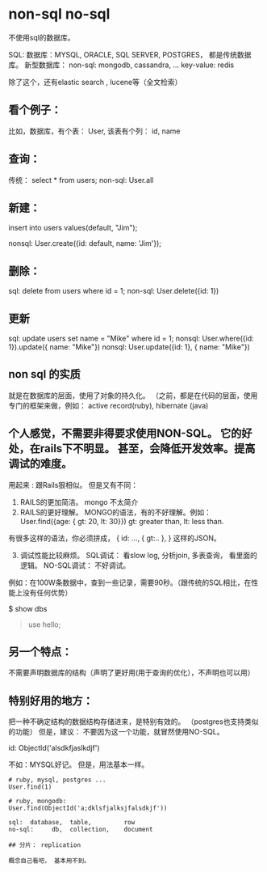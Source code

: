 #  non-sql no-sql

不使用sql的数据库。

SQL: 数据库：MYSQL, ORACLE, SQL SERVER, POSTGRES， 都是传统数据库。
新型数据库：
  non-sql:   mongodb, cassandra, ...
  key-value: redis

除了这个，还有elastic search , lucene等（全文检索）

## 看个例子：

比如，数据库，有个表： User,  该表有个列： id, name

## 查询：
传统：  select * from users;
non-sql:   User.all

## 新建：

insert into users values(default, "Jim");

nonsql:  User.create({id: default, name: 'Jim'});

## 删除：

sql:  delete from users where id = 1;
non-sql:  User.delete({id: 1})

## 更新

sql: update users set name = "Mike" where id = 1;
nonsql:  User.where({id: 1}).update({ name: "Mike"})
nonsql:  User.update({id: 1}, { name: "Mike"})

## non sql 的实质

就是在数据库的层面，使用了对象的持久化。
（之前，都是在代码的层面，使用专门的框架来做，例如： active record(ruby),  hibernate (java)

## 个人感觉，不需要非得要求使用NON-SQL。 它的好处，在rails下不明显。 甚至，会降低开发效率。提高调试的难度。

用起来 : 跟Rails狠相似。 但是又有不同：

1. RAILS的更加简洁。  mongo 不太简介
2. RAILS的更好理解。 MONGO的语法，有的不好理解。例如：  User.find({age: { gt: 20, lt: 30}})
gt:  greater than,
lt:  less than.

有很多这样的语法，你必须拼成，  { id: ...,  { gt:.. }, }  这样的JSON。

3. 调试性能比较麻烦。
SQL调试： 看slow log, 分析join, 多表查询， 看里面的逻辑。
NO-SQL调试： 不好调试。

例如：在100W条数据中，查到一些记录，需要90秒。（跟传统的SQL相比，在性能上没有任何优势）

$ show dbs

> use hello;

## 另一个特点：
不需要声明数据库的结构（声明了更好用(用于查询的优化），不声明也可以用）

## 特别好用的地方：

把一种不确定结构的数据结构存储进来，是特别有效的。  （postgres也支持类似的功能）
但是，建议： 不要因为这一个功能，就冒然使用NO-SQL。

id:   ObjectId('alsdkfjaslkdjf')

不如：MYSQL好记。 但是，用法基本一样。

```
# ruby, mysql, postgres ...
User.find(1)

# ruby, mongodb:
User.find(ObjectId('a;dklsfjalksjfalsdkjf'))

sql:  database,  table,         row
no-sql:     db,  collection,    document

## 分片： replication

概念自己看吧， 基本用不到。
